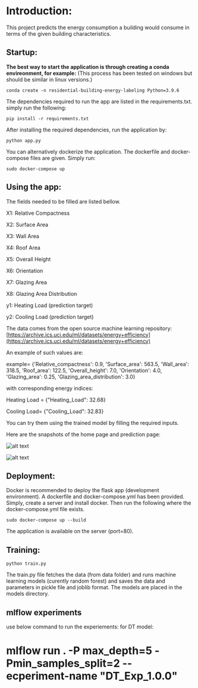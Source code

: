 

# Introduction:

This project predicts the energy consumption a building would consume in terms of the given building characteristics.

## Startup:
**The best way to start the application is through creating a conda envireonment, for example:** (This process has been tested on windows but should be similar in linux versions.)

```conda create -n residential-building-energy-labeling Python=3.9.6 ```

The dependencies required to run the app are listed in the requirements.txt. simply run the following:

``` pip install -r requirements.txt ```

After installing the required dependencies, run the application by:

```python app.py```

You can alternatively dockerize the application. The dockerfile and docker-compose files are given. Simply run:

``` sudo docker-compose up ```




## Using the app:
The fields needed to be filled are listed bellow.

X1: Relative Compactness

X2: Surface Area

X3: Wall Area

X4: Roof Area

X5: Overall Height

X6: Orientation

X7: Glazing Area

X8: Glazing Area Distribution

y1: Heating Load (prediction target)

y2: Cooling Load (prediction target)

The data comes from the open source machine learning repository: [https://archive.ics.uci.edu/ml/datasets/energy+efficiency](https://archive.ics.uci.edu/ml/datasets/energy+efficiency)

An example of such values are:

example= {'Relative_compactness': 0.9,
 'Surface_area': 563.5,
 'Wall_area': 318.5,
 'Roof_area': 122.5,
 'Overall_height': 7.0,
 'Orientation': 4.0,
 'Glazing_area': 0.25,
 'Glazing_area_distribution': 3.0}

 with corresponding energy indices:
 
 Heating Load = {"Heating_Load": 32.68}
 
 Cooling Load= {"Cooling_Load": 32.83}

 You can try them using the trained model by filling the required inputs.

Here are the snapshots of the home page and prediction page:

![alt text](https://github.com/miladashouri/residential-energy-prediction/blob/master/home_page.PNG "Logo Title Text 1")

![alt text](https://github.com/miladashouri/residential-energy-prediction/blob/master/prediction_page.PNG "Logo Title Text 2")

## Deployment:
Docker is recommended to deploy the flask app (development environment). A dockerfile and docker-compose.yml has been provided. Simply, create a server and install docker. Then run the following where the docker-compose.yml file exists. 

``` sudo docker-compose up --build ``` 

The application is available on the server (port=80).

## Training:

```python train.py```

The train.py file fetches the data (from data folder) and runs machine learning models (curently random forest) and saves the data and parameters in pickle file and joblib format. The models are placed in the models directory.  

## mlflow experiments

use below command to run the experiements:
for DT model:
# mlflow run . -P max_depth=5 -Pmin_samples_split=2 --ecperiment-name "DT_Exp_1.0.0"
